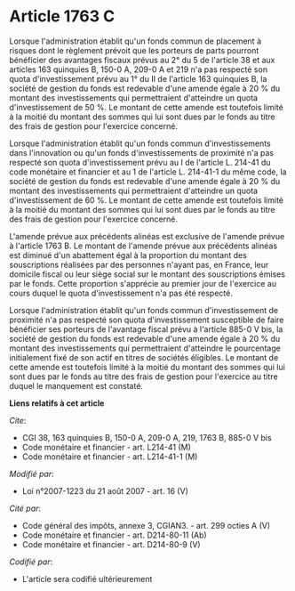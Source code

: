 # Article 1763 C

Lorsque l'administration établit qu'un fonds commun de placement à risques dont le règlement prévoit que les porteurs de
parts pourront bénéficier des avantages fiscaux prévus au 2° du 5 de l'article 38 et aux articles 163 quinquies B, 150-0 A,
209-0 A et 219 n'a pas respecté son quota d'investissement prévu au 1° du II de l'article 163 quinquies B, la société de
gestion du fonds est redevable d'une amende égale à 20 % du montant des investissements qui permettraient d'atteindre un
quota d'investissement de 50 %. Le montant de cette amende est toutefois limité à la moitié du montant des sommes qui lui
sont dues par le fonds au titre des frais de gestion pour l'exercice concerné.

Lorsque l'administration établit qu'un fonds commun d'investissements dans l'innovation ou qu'un fonds d'investissements de
proximité n'a pas respecté son quota d'investissement prévu au I de l'article L. 214-41 du code monétaire et financier et au
1 de l'article L. 214-41-1 du même code, la société de gestion du fonds est redevable d'une amende égale à 20 % du montant
des investissements qui permettraient d'atteindre un quota d'investissement de 60 %. Le montant de cette amende est toutefois
limité à la moitié du montant des sommes qui lui sont dues par le fonds au titre des frais de gestion pour l'exercice
concerné.

L'amende prévue aux précédents alinéas est exclusive de l'amende prévue à l'article 1763 B. Le montant de l'amende prévue aux
précédents alinéas est diminué d'un abattement égal à la proportion du montant des souscriptions réalisées par des personnes
n'ayant pas, en France, leur domicile fiscal ou leur siège social sur le montant des souscriptions émises par le fonds. Cette
proportion s'apprécie au premier jour de l'exercice au cours duquel le quota d'investissement n'a pas été respecté.

Lorsque l'administration établit qu'un fonds commun d'investissement de proximité n'a pas respecté son quota d'investissement
susceptible de faire bénéficier ses porteurs de l'avantage fiscal prévu à l'article 885-0 V bis, la société de gestion du
fonds est redevable d'une amende égale à 20 % du montant des investissements qui permettraient d'atteindre le pourcentage
initialement fixé de son actif en titres de sociétés éligibles. Le montant de cette amende est toutefois limité à la moitié
du montant des sommes qui lui sont dues par le fonds au titre des frais de gestion pour l'exercice au titre duquel le
manquement est constaté.

**Liens relatifs à cet article**

_Cite_:

  - CGI 38, 163 quinquies B, 150-0 A, 209-0 A, 219, 1763 B, 885-0 V bis
  - Code monétaire et financier - art. L214-41 (M)
  - Code monétaire et financier - art. L214-41-1 (M)

_Modifié par_:

  - Loi n°2007-1223 du 21 août 2007 - art. 16 (V)

_Cité par_:

  - Code général des impôts, annexe 3, CGIAN3. - art. 299 octies A (V)
  - Code monétaire et financier - art. D214-80-11 (Ab)
  - Code monétaire et financier - art. D214-80-9 (V)

_Codifié par_:

  - L'article sera codifié ultérieurement
